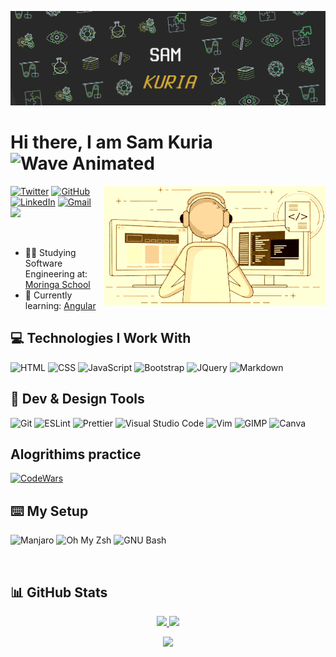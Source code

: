 ![banner](./assets/myBanner.png)

# Hi there, I am Sam Kuria <img src="https://raw.githubusercontent.com/MartinHeinz/MartinHeinz/master/wave.gif" alt="Wave Animated" width="30px">

<img align="right" alt="GIF" src="./assets/eCoder.gif" width="355px"/>


[![Twitter](https://img.shields.io/badge/Twitter-1e2122?style=for-the-badge&logo=twitter&logoColor=1DA1F2)](https://twitter.com/kuriah_sam)
[![GitHub](https://img.shields.io/badge/GitHub-1e2122?style=for-the-badge&logo=github&logoColor=white)](https://github.com/qurriahSam)
[![LinkedIn](https://img.shields.io/badge/LinkedIn-1e2122?style=for-the-badge&logo=linkedin&logoColor=0A66C2)](https://www.linkedin.com/in/sam-kuria-0904b01a1)
[![Gmail](https://img.shields.io/badge/Email-1e2122?style=for-the-badge&logo=gmail&logoColor=D14836)](mailto:sammugire@gmail.com)
<br />
![](https://api.visitorbadge.io/api/VisitorHit?user=qurriahSam&repo=qurriahSam&countColor=%235B1E7B) 

&nbsp;

- 👩‍💻 Studying Software Engineering at: [Moringa School](https://moringaschool.com/)
- 🌱 Currently learning: [Angular](https://angular.io/)

## 💻 Technologies I Work With

![HTML](https://img.shields.io/badge/HTML5-E34F26?style=for-the-badge&logo=html5&logoColor=white)
![CSS](https://img.shields.io/badge/CSS3-1572B6?style=for-the-badge&logo=css3&logoColor=white)
![JavaScript](https://img.shields.io/badge/JavaScript-323330?style=for-the-badge&logo=javascript&logoColor=F7DF1E)
![Bootstrap](https://img.shields.io/badge/Bootstrap-7952B3?style=for-the-badge&logo=bootstrap&logoColor=white)
![JQuery](https://img.shields.io/badge/JQuery-0769AD?style=for-the-badge&logo=jquery&logoColor=white)
![Markdown](https://img.shields.io/badge/Markdown-000000?style=for-the-badge&logo=markdown&logoColor=white)

## 📱 Dev & Design Tools

![Git](https://img.shields.io/badge/Git-F05032?style=for-the-badge&logo=git&logoColor=white)
![ESLint](https://img.shields.io/badge/eslint-3A33D1?style=for-the-badge&logo=eslint&logoColor=white)
![Prettier](https://img.shields.io/badge/prettier-1A2C34?style=for-the-badge&logo=prettier&logoColor=F7BA3E)
![Visual Studio Code](https://img.shields.io/badge/Visual_Studio_Code-0078D4?style=for-the-badge&logo=visual%20studio%20code&logoColor=white)
![Vim](https://img.shields.io/badge/Vim-019733?style=for-the-badge&logo=vim&logoColor=white)
![GIMP](https://img.shields.io/badge/gimp-5C5543?style=for-the-badge&logo=gimp&logoColor=white)
![Canva](https://img.shields.io/badge/Canva-%2300C4CC.svg?&style=for-the-badge&logo=Canva&logoColor=white)

## Alogrithims practice

[![CodeWars](https://img.shields.io/badge/CodeWars-B1361E?style=for-the-badge&logo=codewars&logoColor=white)](https://www.codewars.com/users/90150N)

## ⌨️ My Setup

![Manjaro](https://img.shields.io/badge/manjaro_i3-35BF56?style=for-the-badge&logo=manjaro&logoColor=white)
![Oh My Zsh](https://img.shields.io/badge/oh_my_zsh-1A2C34?style=for-the-badge&logo=ohmyzsh&logoColor=white)
![GNU Bash](https://img.shields.io/badge/GNU%20Bash-4EAA25?style=for-the-badge&logo=GNU%20Bash&logoColor=white)

&nbsp;

## 📊 GitHub Stats

<p align="center">
  <a href="https://github.com/qurriahSam">
   <img height="180em" src="https://github-readme-stats.vercel.app/api?username=qurriahSam&count_private=true&show_icons=true&theme=gruvbox"/>
    <img height="180em" src="https://github-readme-stats.vercel.app/api/top-langs/?username=qurriahSam&theme=gruvbox"/>
  </a>
</p>

<p align="center">
  <img src="https://github-readme-streak-stats.herokuapp.com?user=qurriahSam&theme=gruvbox&date_format=M%20j%5B%2C%20Y%5D" />
</p>


